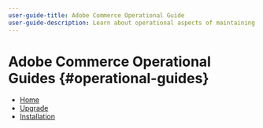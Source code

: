 ```yaml
---
user-guide-title: Adobe Commerce Operational Guide
user-guide-description: Learn about operational aspects of maintaining your Adobe Commerce or Magento Open Source application.
---
```


# Adobe Commerce Operational Guides {#operational-guides}

- [Home](home.md)
- [Upgrade](https://experienceleague.adobe.com/docs/commerce-operations/upgrade-guide/overview.html?lang=en)
- [Installation](https://devdocs.magento.com/guides/v2.4/install-gde/install-flow-diagram.html)
